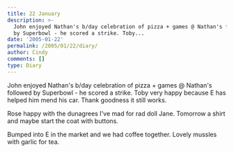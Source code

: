 ```yaml
---
title: 22 January
description: >-
  John enjoyed Nathan's b/day celebration of pizza + games @ Nathan's followed
  by Superbowl - he scored a strike. Toby...
date: '2005-01-22'
permalink: /2005/01/22/diary/
author: Cindy
comments: []
type: Diary
---
```


John enjoyed Nathan's b/day celebration of pizza + games @ Nathan's followed by Superbowl - he scored a strike. Toby very happy because E has helped him mend his car. Thank goodness it still works.

Rose happy with the dunagrees I've mad for rad doll Jane. Tomorrow a shirt and maybe start the coat with buttons.

Bumped into E in the market and we had coffee together. Lovely mussles with garlic for tea.
